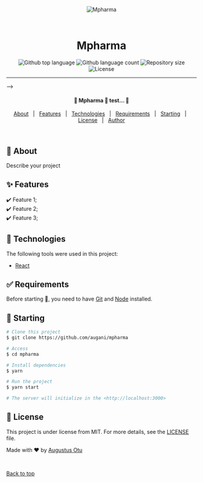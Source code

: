 <div align="center" id="top"> 
  <img src="./.github/app.gif" alt="Mpharma" />

  &#xa0;

</div>

<h1 align="center">Mpharma</h1>

<p align="center">
  <img alt="Github top language" src="https://img.shields.io/github/languages/top/{{YOUR_GITHUB_USERNAME}}/mpharma?color=56BEB8">

  <img alt="Github language count" src="https://img.shields.io/github/languages/count/{{YOUR_GITHUB_USERNAME}}/mpharma?color=56BEB8">

  <img alt="Repository size" src="https://img.shields.io/github/repo-size/{{YOUR_GITHUB_USERNAME}}/mpharma?color=56BEB8">

  <img alt="License" src="https://img.shields.io/github/license/{{YOUR_GITHUB_USERNAME}}/mpharma?color=56BEB8">

  <!-- <img alt="Github issues" src="https://img.shields.io/github/issues/{{YOUR_GITHUB_USERNAME}}/mpharma?color=56BEB8" /> -->

  <!-- <img alt="Github forks" src="https://img.shields.io/github/forks/{{YOUR_GITHUB_USERNAME}}/mpharma?color=56BEB8" /> -->

  <!-- <img alt="Github stars" src="https://img.shields.io/github/stars/{{YOUR_GITHUB_USERNAME}}/mpharma?color=56BEB8" /> -->
</p>

<!-- Status -->



<hr> -->
<h4 align="center"> 
	🚧  Mpharma 🚀 test...  🚧
</h4> 

<p align="center">
  <a href="#dart-about">About</a> &#xa0; | &#xa0; 
  <a href="#sparkles-features">Features</a> &#xa0; | &#xa0;
  <a href="#rocket-technologies">Technologies</a> &#xa0; | &#xa0;
  <a href="#white_check_mark-requirements">Requirements</a> &#xa0; | &#xa0;
  <a href="#checkered_flag-starting">Starting</a> &#xa0; | &#xa0;
  <a href="#memo-license">License</a> &#xa0; | &#xa0;
  <a href="https://github.com/augani" target="_blank">Author</a>
</p>

<br>

## :dart: About ##

Describe your project

## :sparkles: Features ##

:heavy_check_mark: Feature 1;\
:heavy_check_mark: Feature 2;\
:heavy_check_mark: Feature 3;

## :rocket: Technologies ##

The following tools were used in this project:

- [React](https://pt-br.reactjs.org/)

## :white_check_mark: Requirements ##

Before starting :checkered_flag:, you need to have [Git](https://git-scm.com) and [Node](https://nodejs.org/en/) installed.

## :checkered_flag: Starting ##

```bash
# Clone this project
$ git clone https://github.com/augani/mpharma

# Access
$ cd mpharma

# Install dependencies
$ yarn

# Run the project
$ yarn start

# The server will initialize in the <http://localhost:3000>
```

## :memo: License ##

This project is under license from MIT. For more details, see the [LICENSE](LICENSE.md) file.


Made with :heart: by <a href="https://github.com/augani" target="_blank">Augustus Otu</a>

&#xa0;

<a href="#top">Back to top</a>
